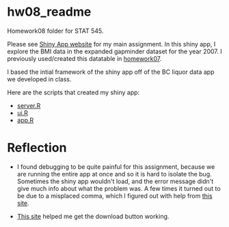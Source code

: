hw08\_readme
================
	
Homework08 folder for STAT 545.

Please see [Shiny App website](https://github.com/sepkamal/STAT545-hw-Kamal-Sepehr/blob/master/Hw07/Hw07_automating_data_analysis_pipelines.md) for my main assignment. In this shiny app, I explore the BMI data in the expanded gapminder dataset for the year 2007. I previously used/created this datatable in [homework07](https://github.com/sepkamal/STAT545-hw-Kamal-Sepehr/tree/master/Hw07).

I based the intial framework of the shiny app off of the BC liquor data app we developed in class.

Here are the scripts that created my shiny app:
 - [server.R](https://github.com/sepkamal/STAT545-hw-Kamal-Sepehr/blob/master/Hw07/BMI_data_wrangling.R)
 - [ui.R](https://github.com/sepkamal/STAT545-hw-Kamal-Sepehr/blob/master/Hw07/BMI_statistical_analysis.R)
 - [app.R](https://github.com/sepkamal/STAT545-hw-Kamal-Sepehr/blob/master/Hw07/BMI_plotting.R)
 
# Reflection

- I found debugging to be quite painful for this assignment, because we are running the entire app at once and so it is hard to isolate the bug. Sometimes the shiny app wouldn't load, and the error message didn't give much info about what the problem was. A few times it turned out to be due to a misplaced comma, which I figured out with help from [this site](https://stackoverflow.com/questions/22626412/error-in-rshiny-ui-r-argument-missing).

- [This site](https://gist.github.com/wch/9630481) helped me get the download button working.


